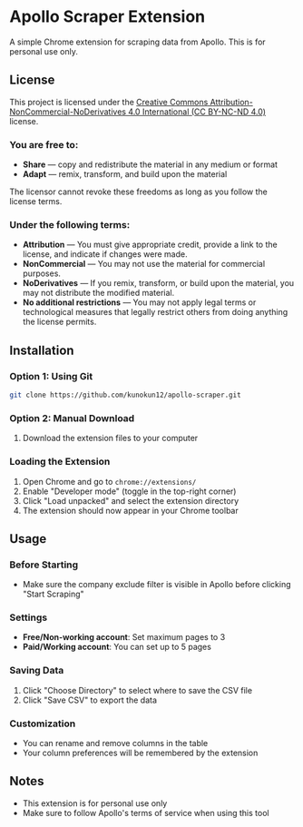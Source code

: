 # Apollo Scraper Extension

A simple Chrome extension for scraping data from Apollo. This is for personal use only.

## License

This project is licensed under the [Creative Commons Attribution-NonCommercial-NoDerivatives 4.0 International (CC BY-NC-ND 4.0)](https://creativecommons.org/licenses/by-nc-nd/4.0/) license.

### You are free to:
- **Share** — copy and redistribute the material in any medium or format
- **Adapt** — remix, transform, and build upon the material

The licensor cannot revoke these freedoms as long as you follow the license terms.

### Under the following terms:
- **Attribution** — You must give appropriate credit, provide a link to the license, and indicate if changes were made.
- **NonCommercial** — You may not use the material for commercial purposes.
- **NoDerivatives** — If you remix, transform, or build upon the material, you may not distribute the modified material.
- **No additional restrictions** — You may not apply legal terms or technological measures that legally restrict others from doing anything the license permits.

## Installation

### Option 1: Using Git
```bash
git clone https://github.com/kunokun12/apollo-scraper.git
```

### Option 2: Manual Download
1. Download the extension files to your computer

### Loading the Extension
1. Open Chrome and go to `chrome://extensions/`
2. Enable "Developer mode" (toggle in the top-right corner)
3. Click "Load unpacked" and select the extension directory
4. The extension should now appear in your Chrome toolbar

## Usage

### Before Starting
- Make sure the company exclude filter is visible in Apollo before clicking "Start Scraping"

### Settings
- **Free/Non-working account**: Set maximum pages to 3
- **Paid/Working account**: You can set up to 5 pages

### Saving Data
1. Click "Choose Directory" to select where to save the CSV file
2. Click "Save CSV" to export the data

### Customization
- You can rename and remove columns in the table
- Your column preferences will be remembered by the extension

## Notes
- This extension is for personal use only
- Make sure to follow Apollo's terms of service when using this tool

